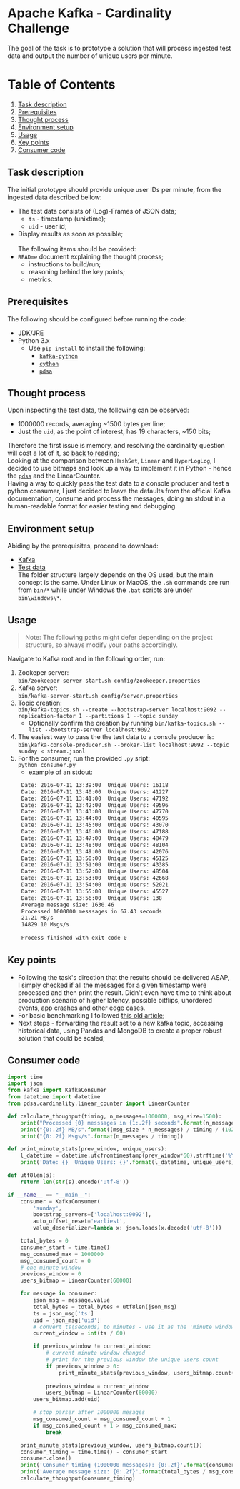 # Apache Kafka - Cardinality Challenge
The goal of the task is to prototype a solution that will process ingested test data and output the number of unique 
users per minute. 


# Table of Contents
1. [Task description](#task-description)
2. [Prerequisites](#prerequisites) 
3. [Thought process](#thought-process)
4. [Environment setup](#environment-setup)
5. [Usage](#usage) 
6. [Key points](#key-points)
7. [Consumer code](#consumer-code)

## Task description
The initial prototype should provide unique user IDs per minute, from the ingested data described bellow:  
* The test data consists of (Log)-Frames of JSON data;
  * `ts` - timestamp (unixtime);
  * `uid` - user id;  
* Display results as soon as possible;
\
\
The following items should be provided: 
* `READme` document explaining the thought process; 
  * instructions to build/run; 
  * reasoning behind the key points;
  * metrics.
## Prerequisites 
The following should be configured before running the code: 
* JDK/JRE 
* Python 3.x 
  * Use `pip install` to install the following: 
    * [`kafka-python`](https://kafka-python.readthedocs.io/en/master/index.html)
    * [`cython`](https://cython.org/)
    * [`pdsa`](https://pypi.org/project/pdsa/)
## Thought process
Upon inspecting the test data, the following can be observed: 
* 1000000 records, averaging ~1500 bytes per line; 
* Just the `uid`, as the point of interest, has 19 characters, ~150 bits; 

Therefore the first issue is memory, and resolving the cardinality question will cost a lot of it, 
so [back to reading](http://highscalability.com/blog/2012/4/5/big-data-counting-how-to-count-a-billion-distinct-objects-us.html);   
Looking at the comparison between `HashSet`, `Linear` and `HyperLogLog`, I decided to use bitmaps and look up a way to 
implement it in Python - hence the [`pdsa`](https://pypi.org/project/pdsa/) and the LinearCounter. \
Having a way to quickly pass the test data to a console producer and test a python consumer, I just decided to leave 
the defaults from the official Kafka documentation, consume and process the messages, doing an stdout in a 
human-readable format for easier testing and debugging.

## Environment setup
Abiding by the prerequisites, proceed to download: 
* [Kafka](https://kafka.apache.org/quickstart) 
* [Test data](https://drive.google.com/uc?export=download&id=1-Xp6acOXJLgRzJDeI2-59UiivyJyQJ7u) \
The folder structure largely depends on the OS used, but the main concept is 
the same. Under Linux or MacOS, the `.sh` commands are run from `bin/*` while under Windows the `.bat` scripts are under 
`bin\windows\*`. 
## Usage
>Note: The following paths might defer depending on the project structure, so always modify your paths accordingly.

Navigate to Kafka root and in the following order, run: 
1. Zookeper server:\
`bin/zookeeper-server-start.sh config/zookeeper.properties` 
2. Kafka server:\
`bin/kafka-server-start.sh config/server.properties`
3. Topic creation:\
`bin/kafka-topics.sh --create --bootstrap-server localhost:9092 --replication-factor 1 --partitions 1 --topic sunday`
    * Optionally confirm the creation by running `bin/kafka-topics.sh --list --bootstrap-server localhost:9092` 
4. The easiest way to pass the the test data to a console producer is:\
`bin\kafka-console-producer.sh --broker-list localhost:9092 --topic sunday < stream.jsonl`
5. For the consumer, run the provided `.py` sript: \
`python consumer.py`  
   * example of an stdout: 
   ```bash
    Date: 2016-07-11 13:39:00  Unique Users: 16118
    Date: 2016-07-11 13:40:00  Unique Users: 41227
    Date: 2016-07-11 13:41:00  Unique Users: 47192
    Date: 2016-07-11 13:42:00  Unique Users: 49596
    Date: 2016-07-11 13:43:00  Unique Users: 47770
    Date: 2016-07-11 13:44:00  Unique Users: 40595
    Date: 2016-07-11 13:45:00  Unique Users: 43070
    Date: 2016-07-11 13:46:00  Unique Users: 47188
    Date: 2016-07-11 13:47:00  Unique Users: 48479
    Date: 2016-07-11 13:48:00  Unique Users: 48104
    Date: 2016-07-11 13:49:00  Unique Users: 42076
    Date: 2016-07-11 13:50:00  Unique Users: 45125
    Date: 2016-07-11 13:51:00  Unique Users: 43385
    Date: 2016-07-11 13:52:00  Unique Users: 48504
    Date: 2016-07-11 13:53:00  Unique Users: 42668
    Date: 2016-07-11 13:54:00  Unique Users: 52021
    Date: 2016-07-11 13:55:00  Unique Users: 45527
    Date: 2016-07-11 13:56:00  Unique Users: 138
    Average message size: 1630.46
    Processed 1000000 messsages in 67.43 seconds
    21.21 MB/s
    14829.10 Msgs/s
    
    Process finished with exit code 0
   ```

## Key points

* Following the task's direction that the results should be delivered ASAP, I simply checked if all the messages for a 
given timestamp were processed and then print the result. Didn't even have time to think about production scenario of 
higher latency, possible bitflips, unordered events, app crashes and other edge cases. 
* For basic benchmarking I followed [this old article](http://activisiongamescience.github.io/2016/06/15/Kafka-Client-Benchmarking/);
* Next steps - forwarding the result set to a new kafka topic, accessing historical data, using Pandas and MongoDB to create a proper robust solution that could be scaled;

## Consumer code


```python
import time
import json
from kafka import KafkaConsumer
from datetime import datetime
from pdsa.cardinality.linear_counter import LinearCounter

def calculate_thoughput(timing, n_messages=1000000, msg_size=1500):
    print("Processed {0} messsages in {1:.2f} seconds".format(n_messages, timing))
    print("{0:.2f} MB/s".format((msg_size * n_messages) / timing / (1024*1024)))
    print("{0:.2f} Msgs/s".format(n_messages / timing))

def print_minute_stats(prev_window, unique_users):
    l_datetime = datetime.utcfromtimestamp(prev_window*60).strftime('%Y-%m-%d %H:%M:%S')
    print('Date: {}  Unique Users: {}'.format(l_datetime, unique_users))

def utf8len(s):
    return len(str(s).encode('utf-8'))

if __name__ == "__main__":
    consumer = KafkaConsumer(
        'sunday',
        bootstrap_servers=['localhost:9092'],
        auto_offset_reset='earliest',
        value_deserializer=lambda x: json.loads(x.decode('utf-8')))

    total_bytes = 0
    consumer_start = time.time()
    msg_consumed_max = 1000000
    msg_consumed_count = 0
    # one minute window
    previous_window = 0 
    users_bitmap = LinearCounter(60000) 

    for message in consumer:
        json_msg = message.value
        total_bytes = total_bytes + utf8len(json_msg)
        ts = json_msg['ts']
        uid = json_msg['uid']
        # convert ts(seconds) to minutes - use it as the 'minute window'
        current_window = int(ts / 60)

        if previous_window != current_window:
            # current minute window changed
            # print for the previous window the unique users count
            if previous_window > 0:
                print_minute_stats(previous_window, users_bitmap.count())
                
            previous_window = current_window
            users_bitmap = LinearCounter(60000)  
        users_bitmap.add(uid)

        # stop parser after 1000000 mesages
        msg_consumed_count = msg_consumed_count + 1
        if msg_consumed_count + 1 > msg_consumed_max:
            break 

    print_minute_stats(previous_window, users_bitmap.count())
    consumer_timing = time.time() - consumer_start
    consumer.close()
    print('Consumer timing (1000000 messages): {0:.2f}'.format(consumer_timing))
    print('Average message size: {0:.2f}'.format(total_bytes / msg_consumed_max))
    calculate_thoughput(consumer_timing)
```


